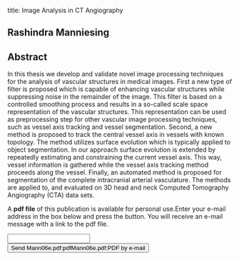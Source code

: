 title: Image Analysis in CT Angiography

## Rashindra Manniesing

## Abstract
In this thesis we develop and validate novel image processing techniques for the analysis of vascular structures in medical images. First a new type of filter is proposed which is capable of enhancing vascular structures while suppressing noise in the remainder of the image. This filter is based on a controlled smoothing process and results in a so-called scale space representation of the vascular structures. This representation can be used as preprocessing step for other vascular image processing techniques, such as vessel axis tracking and vessel segmentation. Second, a new method is proposed to track the central vessel axis in vessels with known topology. The method utilizes surface evolution which is typically applied to object segmentation. In our approach surface evolution is extended by repeatedly estimating and constraining the current vessel axis. This way, vessel information is gathered while the vessel axis tracking method proceeds along the vessel. Finally, an automated method is proposed for segmentation of the complete intracranial arterial vasculature. The methods are applied to, and evaluated on 3D head and neck Computed Tomography Angiography (CTA) data sets.

A <b>pdf file</b> of this publication is available for personal use.Enter your e-mail address in the box below and press the button. You will receive an e-mail message with a link to the pdf file.
<form action="sender.php">  <input type="text" name="email">  <input type="submit" value="Send Mann06e.pdf:pdfMann06e.pdf:PDF by e-mail"></form>